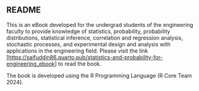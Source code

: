 ## README

This is an eBook developed for the undergrad students of the engineering faculty to provide knowledge of statistics, probability, probability distributions, statistical inference, correlation and regression analysis, stochastic processes, and experimental design and analysis with applications in the engineering field. Please visit the link [https://saifuddin86.quarto.pub/statistics-and-probability-for-engineering_ebook]  to read the book.

The book is developed using the R Programming Language (R Core Team 2024).
